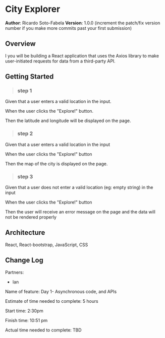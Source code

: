 # City Explorer

**Author**: Ricardo Soto-Fabela
**Version**: 1.0.0 (increment the patch/fix version number if you make more commits past your first submission)

## Overview
I you will be building a React application that uses the Axios library to make user-initiated requests for data from a third-party API.

## Getting Started
<!-- What are the steps that a user must take in order to build this app on their own machine and get it running? -->
> ### step 1
Given that a user enters a valid location in the input.

When the user clicks the "Explore!" button.

Then the latitude and longitude will be displayed on the page.

> ### step 2

Given that a user enters a valid location in the input

When the user clicks the "Explore!" button

Then the map of the city is displayed on the page.

> ### step 3
Given that a user does not enter a valid location (eg: empty string) in the input

When the user clicks the "Explore!" button

Then the user will receive an error message on the page and the data will not be rendered properly

## Architecture
<!-- Provide a detailed description of the application design. What technologies (languages, libraries, etc) you're using, and any other relevant design information. -->
React, React-bootstrap, JavaScript, CSS


## Change Log
<!-- Use this area to document the iterative changes made to your application as each feature is successfully implemented. Use time stamps. Here's an example:

01-01-2001 4:59pm - Application now has a fully-functional express server, with a GET route for the location resource. -->

Partners:
* Ian

Name of feature: Day 1- Asynchronous code, and APIs

Estimate of time needed to complete: 5 hours

Start time: 2:30pm

Finish time: 10:51 pm

Actual time needed to complete: TBD
